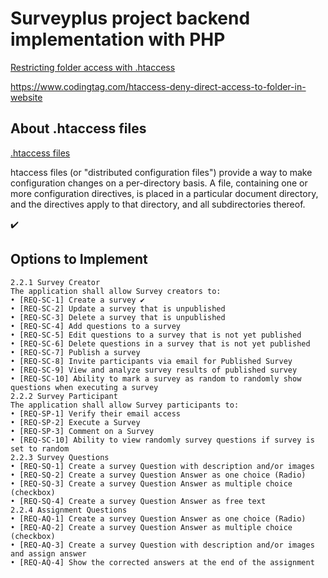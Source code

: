 # Surveyplus project backend implementation with PHP

[Restricting folder access with .htaccess](https://www.itsolutionstuff.com/post/how-to-restrict-access-to-a-folder-with-htaccessexample.html)

https://www.codingtag.com/htaccess-deny-direct-access-to-folder-in-website

## About .htaccess files

[.htaccess files](https://docs.oracle.com/cd/B14099_19/web.1012/q20206/howto/htaccess.html)

htaccess files (or "distributed configuration files") provide a way to make configuration changes on a per-directory basis. A file, containing one or more configuration directives, is placed in a particular document directory, and the directives apply to that directory, and all subdirectories thereof.

✔️


## Options to Implement


    2.2.1 Survey Creator
    The application shall allow Survey creators to:
    • [REQ-SC-1] Create a survey ✔️
    • [REQ-SC-2] Update a survey that is unpublished
    • [REQ-SC-3] Delete a survey that is unpublished
    • [REQ-SC-4] Add questions to a survey
    • [REQ-SC-5] Edit questions to a survey that is not yet published
    • [REQ-SC-6] Delete questions in a survey that is not yet published
    • [REQ-SC-7] Publish a survey
    • [REQ-SC-8] Invite participants via email for Published Survey
    • [REQ-SC-9] View and analyze survey results of published survey
    • [REQ-SC-10] Ability to mark a survey as random to randomly show questions when executing a survey
    2.2.2 Survey Participant
    The application shall allow Survey participants to:
    • [REQ-SP-1] Verify their email access
    • [REQ-SP-2] Execute a Survey
    • [REQ-SP-3] Comment on a Survey
    • [REQ-SC-10] Ability to view randomly survey questions if survey is set to random
    2.2.3 Survey Questions
    • [REQ-SQ-1] Create a survey Question with description and/or images
    • [REQ-SQ-2] Create a survey Question Answer as one choice (Radio)
    • [REQ-SQ-3] Create a survey Question Answer as multiple choice (checkbox)
    • [REQ-SQ-4] Create a survey Question Answer as free text
    2.2.4 Assignment Questions
    • [REQ-AQ-1] Create a survey Question Answer as one choice (Radio)
    • [REQ-AQ-2] Create a survey Question Answer as multiple choice (checkbox)
    • [REQ-AQ-3] Create a survey Question with description and/or images and assign answer
    • [REQ-AQ-4] Show the corrected answers at the end of the assignment
